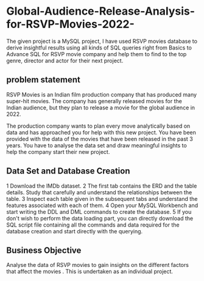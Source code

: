 # Global-Audience-Release-Analysis-for-RSVP-Movies-2022-
The given project is a MySQL project, I have used RSVP movies database to derive insightful results using all kinds of SQL queries right from Basics to Advance SQL for RSVP movie company and help them to find to the top genre, director and actor for their next project.
## problem statement
RSVP Movies is an Indian film production company that has produced many super-hit movies. The company has generally released movies for the Indian audience, but they plan to release a movie for the global audience in 2022.

The production company wants to plan every move analytically based on data and has approached you for help with this new project. You have been provided with the data of the movies that have been released in the past 3 years. You have to analyse the data set and draw meaningful insights to help the company start their new project.
## Data Set and Database Creation
1 Download the IMDb dataset.
2 The first tab contains the ERD and the table details. Study that carefully and understand the relationships between the table.
3 Inspect each table given in the subsequent tabs and understand the features associated with each of them.
4 Open your MySQL Workbench and start writing the DDL and DML commands to create the database.
5 If you don't wish to perform the data loading part, you can directly download the SQL script file containing all the commands and data required for the database creation and start directly with the querying.
## Business Objective 
 Analyse the data of RSVP movies to gain insights on the different factors that affect the movies . This is undertaken as an individual project.
 
